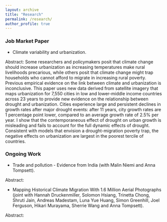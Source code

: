 ```yaml
---
layout: archive
title: "Research"
permalink: /research/
author_profile: true
---
```


### Job Market Paper

- Climate variability and urbanization. &nbsp; 

Abstract: Some researchers and policymakers posit that climate change should increase urbanization as increasing temperatures make rural livelihoods precarious, while others posit that climate change might trap households who cannot afford to migrate in increasing rural poverty. Previous empirical evidence on the link between climate and urbanization is inconclusive. This paper uses new data derived from satellite imagery that maps urbanization for 7,550 cities in low and lower-middle income countries across 23 years to provide new evidence on the relationship between drought and urbanization. Cities experience large and persistent declines in growth rates after major drought events: after 11 years, city growth rates are 1 percentage point lower, compared to an average growth rate of 2.5% per year. I show that the contemporaneous effect of drought on urban growth is misleading and fails to account for the full dynamic effects of drought. Consistent with models that envision a drought-migration poverty trap, the negative effects on urbanization are largest in the poorest tercile of countries.


### Ongoing Work

- Trade and pollution - Evidence from India (with Malin Niemi and Anna Tompsett). &nbsp; 

Abstract:

- Mapping Historical Climate Migration With 1.6 Million Aerial Photographs (joint with Hannah Druckenmiller, Solomon Hsiang, Trinetta Chong, Shruti Jain, Andreas Madestam, Luna Yue Huang, Simon Greenhill, Joel Ferguson, Hikari Murayama, Sherrie Wang and Anna Tompsett). &nbsp; 

Abstract:


